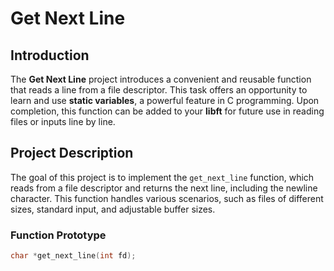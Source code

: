 # Get Next Line

## Introduction

The **Get Next Line** project introduces a convenient and reusable function that reads a line from a file descriptor.
This task offers an opportunity to learn and use **static variables**, a powerful feature in C programming. Upon completion,
this function can be added to your **libft** for future use in reading files or inputs line by line.

## Project Description

The goal of this project is to implement the `get_next_line` function, which reads from a file descriptor and returns the next line,
including the newline character. This function handles various scenarios, such as files of different sizes, standard input,
and adjustable buffer sizes.

### Function Prototype

```c
char *get_next_line(int fd);
